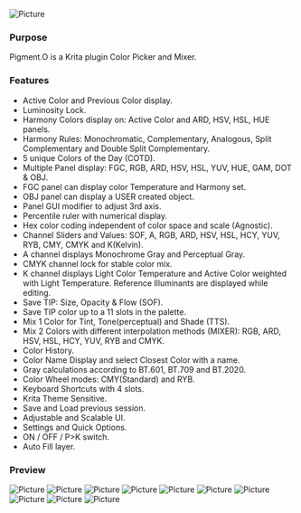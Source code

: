 ![Picture](https://raw.githubusercontent.com/EyeOdin/Pigment.O/master/pigment_o/PREVIEWS/pigment_o.png)

### Purpose

Pigment.O is a Krita plugin Color Picker and Mixer.

### Features

* Active Color and Previous Color display.
* Luminosity Lock.
* Harmony Colors display on: Active Color and ARD, HSV, HSL, HUE panels.
* Harmony Rules: Monochromatic, Complementary, Analogous, Split Complementary and Double Split Complementary.
* 5 unique Colors of the Day (COTD).
* Multiple Panel display: FGC, RGB, ARD, HSV, HSL, YUV, HUE, GAM, DOT & OBJ.
* FGC panel can display color Temperature and Harmony set.
* OBJ panel can display a USER created object.
* Panel GUI modifier to adjust 3rd axis.
* Percentile ruler with numerical display.
* Hex color coding independent of color space and scale (Agnostic).
* Channel Sliders and Values: SOF, A, RGB, ARD, HSV, HSL, HCY, YUV, RYB, CMY, CMYK and K(Kelvin).
* A channel displays Monochrome Gray and Perceptual Gray.
* CMYK channel lock for stable color mix.
* K channel displays Light Color Temperature and Active Color weighted with Light Temperature. Reference Illuminants are displayed while editing.
* Save TIP: Size, Opacity & Flow (SOF).
* Save TIP color up to a 11 slots in the palette.
* Mix 1 Color for Tint, Tone(perceptual) and Shade (TTS).
* Mix 2 Colors with different interpolation methods (MIXER): RGB, ARD, HSV, HSL, HCY, YUV, RYB and CMYK.
* Color History.
* Color Name Display and select Closest Color with a name.
* Gray calculations according to BT.601, BT.709 and BT.2020.
* Color Wheel modes: CMY(Standard) and RYB.
* Keyboard Shortcuts with 4 slots.
* Krita Theme Sensitive.
* Save and Load previous session.
* Adjustable and Scalable UI.
* Settings and Quick Options.
* ON / OFF / P>K switch.
* Auto Fill layer.


### Preview
![Picture](https://raw.githubusercontent.com/EyeOdin/Pigment.O/master/pigment_o/PREVIEWS/default_boot.png)
![Picture](https://raw.githubusercontent.com/EyeOdin/Pigment.O/master/pigment_o/PREVIEWS/channels_all.png)
![Picture](https://raw.githubusercontent.com/EyeOdin/Pigment.O/master/pigment_o/PREVIEWS/luminosity_lock.png)
![Picture](https://raw.githubusercontent.com/EyeOdin/Pigment.O/master/pigment_o/PREVIEWS/panel_fgc.png)
![Picture](https://raw.githubusercontent.com/EyeOdin/Pigment.O/master/pigment_o/PREVIEWS/panel_rgb.png)
![Picture](https://raw.githubusercontent.com/EyeOdin/Pigment.O/master/pigment_o/PREVIEWS/panel_ard.png)
![Picture](https://raw.githubusercontent.com/EyeOdin/Pigment.O/master/pigment_o/PREVIEWS/panel_hue_triangle.png)
![Picture](https://raw.githubusercontent.com/EyeOdin/Pigment.O/master/pigment_o/PREVIEWS/panel_gam_mask_triangle.png)
![Picture](https://raw.githubusercontent.com/EyeOdin/Pigment.O/master/pigment_o/PREVIEWS/panel_dot.png)
![Picture](https://raw.githubusercontent.com/EyeOdin/Pigment.O/master/pigment_o/PREVIEWS/panel_obj_sphere_swap.png)
